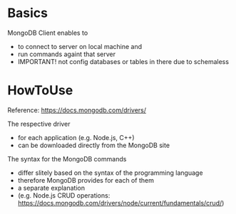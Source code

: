# Basics

MongoDB Client enables to

- to connect to server on local machine and
- run commands againt that server
- IMPORTANT! not config databases or tables in there due to schemaless

# HowToUse

Reference: https://docs.mongodb.com/drivers/

The respective driver

- for each application (e.g. Node.js, C++)
- can be downloaded directly from the MongoDB site

The syntax for the MongoDB commands

- differ slitely based on the syntax of the programming language
- therefore MongoDB provides for each of them
- a separate explanation
- (e.g. Node.js CRUD operations: https://docs.mongodb.com/drivers/node/current/fundamentals/crud/)
